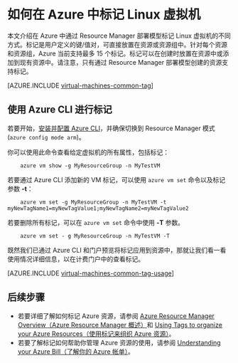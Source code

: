 <!-- Ibiza Portal -->

<properties
   pageTitle="如何标记 Linux 虚拟机 | Azure"
   description="了解如何标记使用 Resource Manager 部署模型在 Azure 中创建的 Linux 虚拟机。"
   services="virtual-machines-linux"
   documentationCenter=""
   authors="mmccrory"
   manager="timlt"
   editor="tysonn"
   tags="azure-resource-manager"/>

<tags
	ms.service="virtual-machines-linux"
	ms.date="07/05/2016"
	wacn.date="08/23/2016"/>

# 如何在 Azure 中标记 Linux 虚拟机

本文介绍在 Azure 中通过 Resource Manager 部署模型标记 Linux 虚拟机的不同方式。标记是用户定义的键/值对，可直接放置在资源或资源组中。针对每个资源和资源组，Azure 当前支持最多 15 个标记。标记可以在创建时放置在资源中或添加到现有资源中。请注意，只有通过 Resource Manager 部署模型创建的资源支持标记。

[AZURE.INCLUDE [virtual-machines-common-tag](virtual-machines-common-tag.md)]

## 使用 Azure CLI 进行标记

若要开始，[安装并配置 Azure CLI](/documentation/articles/xplat-cli-azure-resource-manager/)，并确保切换到 Resource Manager 模式 (`azure config mode arm`)。

你可以使用此命令查看给定虚拟机的所有属性，包括标记：

        azure vm show -g MyResourceGroup -n MyTestVM

若要通过 Azure CLI 添加新的 VM 标记，可以使用 `azure vm set` 命令以及标记参数 **-t**：

        azure vm set -g MyResourceGroup -n MyTestVM -t myNewTagName1=myNewTagValue1;myNewTagName2=myNewTagValue2

若要删除所有标记，可以在 `azure vm set` 命令中使用 **-T** 参数。

        azure vm set - g MyResourceGroup -n MyTestVM -T


既然我们已通过 Azure CLI 和门户预览将标记应用到资源中，那就让我们看一看使用情况详细信息，以在计费门户中的查看标记。

[AZURE.INCLUDE [virtual-machines-common-tag-usage](../../includes/virtual-machines-common-tag-usage.md)]

## 后续步骤

* 若要详细了解如何标记 Azure 资源，请参阅 [Azure Resource Manager Overview（Azure Resource Manager 概述）][]和 [Using Tags to organize your Azure Resources（使用标记来组织 Azure 资源）][]。
* 若要了解标记如何帮助你管理 Azure 资源的使用，请参阅 [Understanding your Azure Bill（了解你的 Azure 帐单）][]。





[Azure CLI 环境]: /documentation/articles/xplat-cli-azure-resource-manager/
[Azure Resource Manager Overview（Azure Resource Manager 概述）]: /documentation/articles/resource-group-overview/
[Using Tags to organize your Azure Resources（使用标记来组织 Azure 资源）]: /documentation/articles/resource-group-using-tags/
[Understanding your Azure Bill（了解你的 Azure 帐单）]: /documentation/articles/billing-understand-your-bill/
[Gain insights into your Azure resource consumption（深入了解你的 Azure 资源消耗）]: /documentation/articles/billing-usage-rate-card-overview/

<!---HONumber=Mooncake_0613_2016-->
